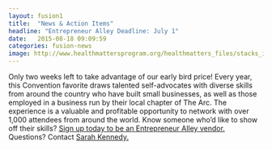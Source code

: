 ```yaml
---
layout: fusion1
title:  "News & Action Items"
headline: "Entrepreneur Alley Deadline: July 1"
date:   2015-08-18 09:09:59
categories: fusion-news
image: http://www.healthmattersprogram.org/healthmatters_files/stacks_image_445.png
---
```

Only two weeks left to take advantage of our early bird price! Every year, this Convention favorite draws talented self-advocates with diverse skills from around the country who have built small businesses, as well as those employed in a business run by their local chapter of The Arc. The experience is a valuable and profitable opportunity to network with over 1,000 attendees from around the world. Know someone who’d like to show off their skills? <a href="http://convention.thearc.org/sessions/entrepreneur-alley/">Sign up today to be an Entrepreneur Alley vendor.</a> Questions? Contact <a href="mailto:skennedy@thearc.org">Sarah Kennedy.</a>
